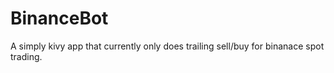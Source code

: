 # BinanceBot

A simply kivy app that currently only does trailing sell/buy for binanace spot trading.
